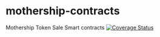 # mothership-contracts
Mothership Token Sale Smart contracts
<a href='https://coveralls.io/github/gabriel-canaan/dynamic-mothership?branch=master'><img src='https://coveralls.io/repos/github/gabriel-canaan/dynamic-mothership/badge.svg?branch=master' alt='Coverage Status' /></a>
